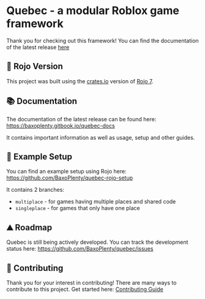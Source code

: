 # Quebec - a modular Roblox game framework

Thank you for checking out this framework! You can find the documentation of the latest release [here](https://baxoplenty.gitbook.io/quebec-docs/)

## 👾 Rojo Version

This project was built using the [crates.io](https://crates.io/) version of [Rojo 7](https://rojo.space/).

## 📚 Documentation

The documentation of the latest release can be found here: https://baxoplenty.gitbook.io/quebec-docs

It contains important information as well as usage, setup and other guides.

## 🧪 Example Setup

You can find an example setup using Rojo here: https://github.com/BaxoPlenty/quebec-rojo-setup

It contains 2 branches:

-   `multiplace` - for games having multiple places and shared code
-   `singleplace` - for games that only have one place

## ⛰️ Roadmap

Quebec is still being actively developed. You can track the development status here: https://github.com/BaxoPlenty/quebec/issues

## 🤝 Contributing

Thank you for your interest in contributing! There are many ways to contribute to this project. Get started here: [Contributing Guide](/CONTRIBUTING.md)

